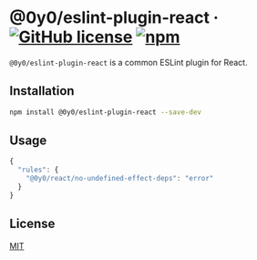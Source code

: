 # @0y0/eslint-plugin-react · [![GitHub license](https://img.shields.io/badge/license-MIT-blue.svg)](https://github.com/o0y0o/f2e-dev-toolkit/blob/master/LICENSE) [![npm](https://img.shields.io/npm/v/@0y0/eslint-plugin-react.svg)](https://www.npmjs.com/package/@0y0/eslint-plugin-react)

`@0y0/eslint-plugin-react` is a common ESLint plugin for React.

## Installation

```sh
npm install @0y0/eslint-plugin-react --save-dev
```

## Usage

```js
{
  "rules": {
    "@0y0/react/no-undefined-effect-deps": "error"
  }
}
```

## License

[MIT](https://github.com/o0y0o/f2e-dev-toolkit/blob/master/LICENSE)
